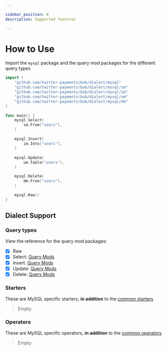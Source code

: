 ```yaml
---

sidebar_position: 0
description: Supported features

---
```


# How to Use

Import the `mysql` package and the query mod packages for the different query types

```go
import (
    "github.com/twitter-payments/bob/dialect/mysql"
    "github.com/twitter-payments/bob/dialect/mysql/sm"
    "github.com/twitter-payments/bob/dialect/mysql/im"
    "github.com/twitter-payments/bob/dialect/mysql/um"
    "github.com/twitter-payments/bob/dialect/mysql/dm"
)

func main() {
    mysql.Select(
        sm.From("users"),
    )

    mysql.Insert(
        im.Into("users"),
    )

    mysql.Update(
        um.Table("users"),
    )

    mysql.Delete(
        dm.From("users"),
    )

    mysql.Raw()
}
```

## Dialect Support

### Query types

View the reference for the query mod packages:

* [X] Raw
* [X] Select: [Query Mods](https://pkg.go.dev/github.com/stephenafamo/bob/dialect/mysql/sm)
* [X] Insert: [Query Mods](https://pkg.go.dev/github.com/stephenafamo/bob/dialect/mysql/im)
* [X] Update: [Query Mods](https://pkg.go.dev/github.com/stephenafamo/bob/dialect/mysql/um)
* [X] Delete: [Query Mods](https://pkg.go.dev/github.com/stephenafamo/bob/dialect/mysql/dm)

### Starters

These are MySQL specific starters, **in addition** to the [common starters](../starters)

> Empty

### Operators

These are MySQL specific operators, **in addition** to the [common operators](../operators)

> Empty
